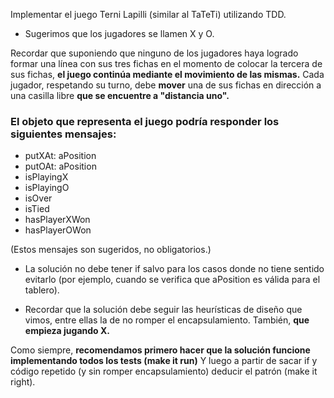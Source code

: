 Implementar el juego Terni Lapilli (similar al TaTeTi) utilizando TDD.

- Sugerimos que los jugadores se llamen X y O.

Recordar que suponiendo que ninguno de los jugadores haya logrado formar una línea con sus tres fichas en el momento de colocar la tercera de sus fichas, **el juego continúa mediante el movimiento de las mismas.** Cada jugador, respetando su turno, debe **mover** una de sus fichas en dirección a una casilla libre **que se encuentre a "distancia uno".**

### El objeto que representa el juego podría responder los siguientes mensajes:
- putXAt: aPosition
- putOAt: aPosition
- isPlayingX
- isPlayingO
- isOver
- isTied
- hasPlayerXWon
- hasPlayerOWon

(Estos mensajes son sugeridos, no obligatorios.)

- La solución no debe tener if salvo para los casos donde no tiene sentido evitarlo (por ejemplo, cuando se verifica que aPosition es válida para el tablero).

- Recordar que la solución debe seguir las heurísticas de diseño que vimos, entre ellas la de no romper el encapsulamiento.
También, **que empieza jugando X.**

Como siempre, **recomendamos primero hacer que la solución funcione implementando todos los tests (make it run)**
Y luego a partir de sacar if y código repetido (y sin romper encapsulamiento) deducir el patrón (make it right).
